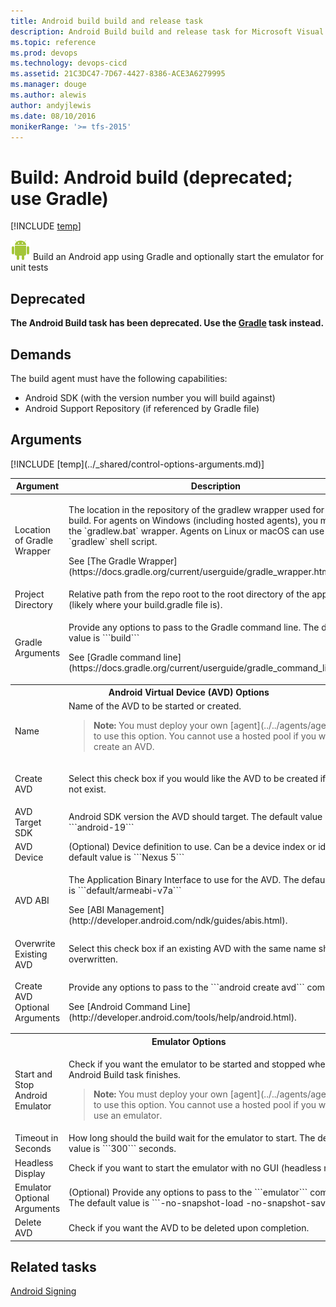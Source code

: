 ```yaml
---
title: Android build build and release task
description: Android Build build and release task for Microsoft Visual Studio Team Services (VSTS) and Microsoft Team Foundation Server (TFS)
ms.topic: reference
ms.prod: devops
ms.technology: devops-cicd
ms.assetid: 21C3DC47-7D67-4427-8386-ACE3A6279995
ms.manager: douge
ms.author: alewis
author: andyjlewis
ms.date: 08/10/2016
monikerRange: '>= tfs-2015'
---
```



# Build: Android build (deprecated; use Gradle)

[!INCLUDE [temp](../../_shared/version-tfs-2015-rtm.md)]

![](_img/android-build.png) Build an Android app using Gradle and optionally start the emulator for unit tests

## Deprecated
**The Android Build task has been deprecated. Use the [Gradle](gradle.md) task instead.**

## Demands

The build agent must have the following capabilities:

 * Android SDK (with the version number you will build against)
 * Android Support Repository (if referenced by Gradle file)

 ## Arguments

<table>
<thead>
<tr>
<th>Argument</th>
<th>Description</th>
</tr>
</thead>
<tr>
<td>Location of Gradle Wrapper</td>
<td>
<p>The location in the repository of the gradlew wrapper used for the build. For agents on Windows (including hosted agents), you must use the `gradlew.bat` wrapper. Agents on Linux or macOS can use the `gradlew` shell script.</p>
<p>See [The Gradle Wrapper](https://docs.gradle.org/current/userguide/gradle_wrapper.html).</p>
</td>
</tr>
<tr>
<td>Project Directory</td>
<td>Relative path from the repo root to the root directory of the application (likely where your build.gradle file is).</td>
</tr>
<tr>
<td>Gradle Arguments</td>
<td>
<p>Provide any options to pass to the Gradle command line.     The default value is ```build```</p>
<p>See [Gradle command line](https://docs.gradle.org/current/userguide/gradle_command_line.html).</p>
</td>
</tr>
<tr>
<th style="text-align: center" colspan="2">Android Virtual Device (AVD) Options</th>
</tr>
<tr>
<td>Name
</td>
<td>
Name of the AVD to be started or created.
<blockquote><strong>Note: </strong> You must deploy your own [agent](../../agents/agents.md) to use this option. You cannot use a hosted pool if you want to create an AVD.
</blockquote>
</td>
</tr>
<tr>
<td>Create AVD</td>
<td><p>Select this check box if you would like the AVD to be created if it does not exist.</p>
</td>
</tr>
<tr>
<td>AVD Target SDK</td>
<td>Android SDK version the AVD should target.  The default value is ```android-19```</td>
</tr>
<tr>
<td>AVD Device</td>
<td>(Optional) Device definition to use.  Can be a device index or id.  The default value is ```Nexus 5```</td>
</tr>
<tr>
<td>AVD ABI</td>
<td>
<p>The Application Binary Interface to use for the AVD.  The default value is ```default/armeabi-v7a```</p>
<p>See [ABI Management](http://developer.android.com/ndk/guides/abis.html).</p>
</td>
</tr>
<tr>
<td>Overwrite Existing AVD</td>
<td>Select this check box if an existing AVD with the same name should be overwritten.</td>
</tr>
<tr>
<td>Create AVD Optional Arguments</td>
<td>
<p>Provide any options to pass to the ```android create avd``` command.</p>
<p>See [Android Command Line](http://developer.android.com/tools/help/android.html).</p>
</td>
</tr>
<tr>
<th style="text-align: center" colspan="2">Emulator Options</th>
</tr>
<tr>
<td>Start and Stop Android Emulator</td>
<td>
<p>Check if you want the emulator to be started and stopped when Android Build task finishes.</p>
<blockquote><strong>Note: </strong> You must deploy your own [agent](../../agents/agents.md)  to use this option. You cannot use a hosted pool if you want to use an emulator.
</blockquote>
</td>
</tr>
<tr>
<td>Timeout in Seconds</td>
<td>
How long should the build wait for the emulator to start.  The default value is ```300``` seconds.
</td>
</tr>
<tr>
<td>Headless Display</td>
<td>
Check if you want to start the emulator with no GUI (headless mode).
</td>
</tr>
<tr>
<td>Emulator Optional Arguments</td>
<td>
(Optional) Provide any options to pass to the ```emulator``` command.  The default value is ```-no-snapshot-load -no-snapshot-save```
</td>
</tr>
<tr>
<td>Delete AVD</td>
<td>
Check if you want the AVD to be deleted upon completion.
</td>
</tr>
[!INCLUDE [temp](../_shared/control-options-arguments.md)]
</table>

## Related tasks

[Android Signing](android-signing.md)
